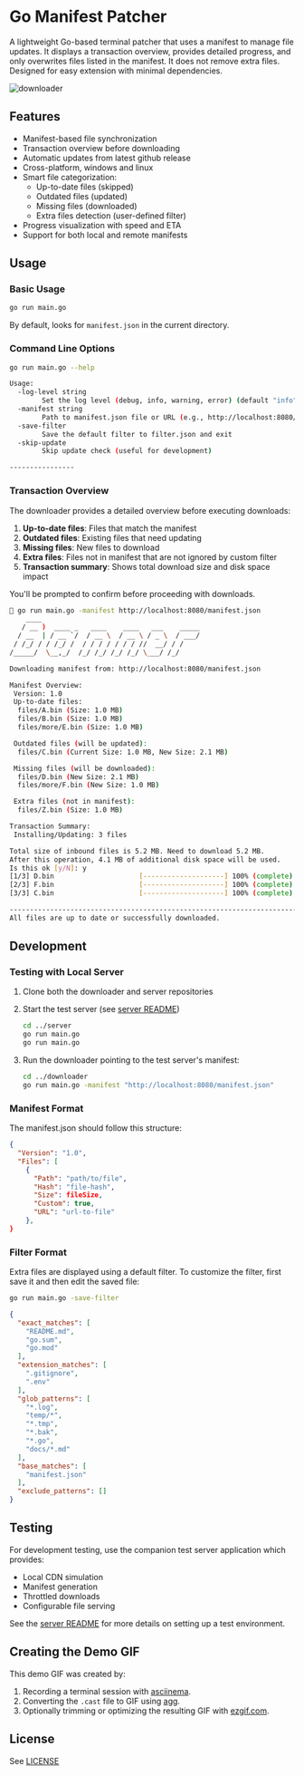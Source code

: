 # Go Manifest Patcher

A lightweight Go-based terminal patcher that uses a manifest to manage file updates. It displays a transaction overview, provides detailed progress, and only overwrites files listed in the manifest. It does not remove extra files. Designed for easy extension with minimal dependencies.

![downloader](images/downloader.gif)

## Features

- Manifest-based file synchronization
- Transaction overview before downloading
- Automatic updates from latest github release
- Cross-platform, windows and linux
- Smart file categorization:
  - Up-to-date files (skipped)
  - Outdated files (updated)
  - Missing files (downloaded)
  - Extra files detection (user-defined filter)
- Progress visualization with speed and ETA
- Support for both local and remote manifests

## Usage

### Basic Usage

```bash
go run main.go
```

By default, looks for `manifest.json` in the current directory.

### Command Line Options

```bash
go run main.go --help

Usage:
  -log-level string
        Set the log level (debug, info, warning, error) (default "info")
  -manifest string
        Path to manifest.json file or URL (e.g., http://localhost:8080/manifest.json) (default "manifest.json")
  -save-filter
        Save the default filter to filter.json and exit
  -skip-update
        Skip update check (useful for development)

----------------
```

### Transaction Overview

The downloader provides a detailed overview before executing downloads:

1. **Up-to-date files**: Files that match the manifest
2. **Outdated files**: Existing files that need updating
3. **Missing files**: New files to download
4. **Extra files**: Files not in manifest that are not ignored by custom filter
5. **Transaction summary**: Shows total download size and disk space impact

You'll be prompted to confirm before proceeding with downloads.

```bash
 go run main.go -manifest http://localhost:8080/manifest.json
    ____
   / __ )  ____ _   ____    ____   ___    _____
  / __  | / __ `/  / __ \  / __ \ / _ \  / ___/
 / /_/ / / /_/ /  / / / / / / / //  __/ / /
/_____/  \__,_/  /_/ /_/ /_/ /_/ \___/ /_/

Downloading manifest from: http://localhost:8080/manifest.json

Manifest Overview:
 Version: 1.0
 Up-to-date files:
  files/A.bin (Size: 1.0 MB)
  files/B.bin (Size: 1.0 MB)
  files/more/E.bin (Size: 1.0 MB)

 Outdated files (will be updated):
  files/C.bin (Current Size: 1.0 MB, New Size: 2.1 MB)

 Missing files (will be downloaded):
  files/D.bin (New Size: 2.1 MB)
  files/more/F.bin (New Size: 1.0 MB)

 Extra files (not in manifest):
  files/Z.bin (Size: 1.0 MB)

Transaction Summary:
 Installing/Updating: 3 files

Total size of inbound files is 5.2 MB. Need to download 5.2 MB.
After this operation, 4.1 MB of additional disk space will be used.
Is this ok [y/N]: y
[1/3] D.bin                     [--------------------] 100% (complete) 2.1 MB
[2/3] F.bin                     [--------------------] 100% (complete) 1.0 MB
[3/3] C.bin                     [--------------------] 100% (complete) 2.1 MB

--------------------------------------------------------------------------------
All files are up to date or successfully downloaded.
```

## Development

### Testing with Local Server

1. Clone both the downloader and server repositories
2. Start the test server (see [server README](./server/README.md))
   ```bash
   cd ../server
   go run main.go
   go run main.go
   ```

3. Run the downloader pointing to the test server's manifest:
   ```bash
   cd ../downloader
   go run main.go -manifest "http://localhost:8080/manifest.json"
   ```

### Manifest Format

The manifest.json should follow this structure:
```json
{
  "Version": "1.0",
  "Files": [
    {
      "Path": "path/to/file",
      "Hash": "file-hash",
      "Size": fileSize,
      "Custom": true,
      "URL": "url-to-file"
    },
}

```

### Filter Format
Extra files are displayed using a default filter. To customize the filter, first save it and then edit the saved file:

```bash
go run main.go -save-filter
```

```json
{
  "exact_matches": [
    "README.md",
    "go.sum",
    "go.mod"
  ],
  "extension_matches": [
    ".gitignore",
    ".env"
  ],
  "glob_patterns": [
    "*.log",
    "temp/*",
    "*.tmp",
    "*.bak",
    "*.go",
    "docs/*.md"
  ],
  "base_matches": [
    "manifest.json"
  ],
  "exclude_patterns": []
}
```

## Testing

For development testing, use the companion test server application which provides:
- Local CDN simulation
- Manifest generation
- Throttled downloads
- Configurable file serving

See the [server README](./server/README.md) for more details on setting up a test environment.


## Creating the Demo GIF

This demo GIF was created by:
1. Recording a terminal session with [asciinema](https://asciinema.org).
2. Converting the `.cast` file to GIF using [agg](https://docs.asciinema.org/manual/agg/).
3. Optionally trimming or optimizing the resulting GIF with [ezgif.com](https://ezgif.com).

## License

See [LICENSE](LICENSE)
